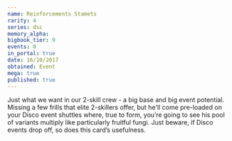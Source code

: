 ```yaml
---
name: Reinforcements Stamets
rarity: 4
series: dsc
memory_alpha:
bigbook_tier: 9
events: 0
in_portal: true
date: 16/10/2017
obtained: Event
mega: true
published: true
---
```


Just what we want in our 2-skill crew - a big base and big event potential. Missing a few frills that elite 2-skillers offer, but he'll come pre-loaded on your Disco event shuttles where, true to form, you’re going to see his pool of variants multiply like particularly fruitful fungi. Just beware, if Disco events drop off, so does this card’s usefulness.
